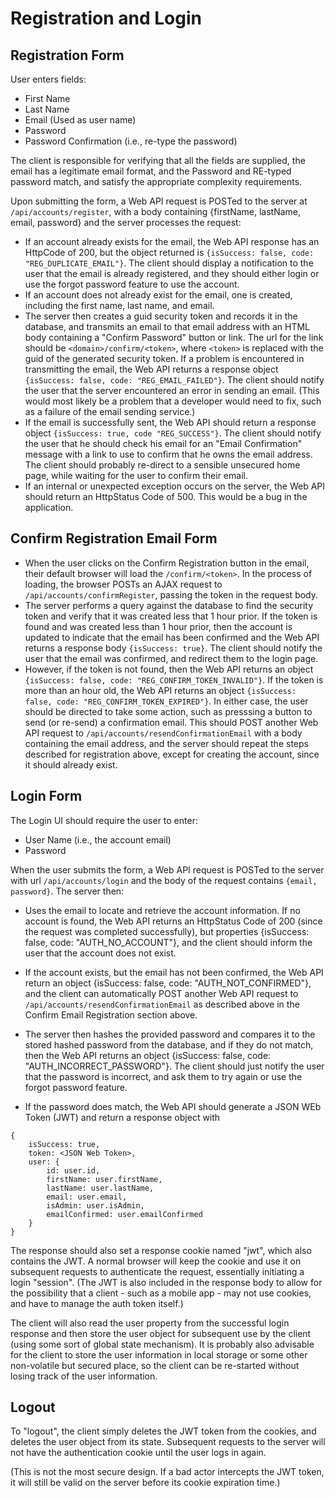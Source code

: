 # Registration and Login

## Registration Form

User enters fields:

- First Name
- Last Name
- Email (Used as user name)
- Password
- Password Confirmation (i.e., re-type the password)

The client is responsible for verifying that all the fields are supplied, the email has a legitimate email format, and the Password and RE-typed password match, and satisfy the appropriate complexity requirements.

Upon submitting the form, a Web API request is POSTed to the server at `/api/accounts/register`, with a body containing {firstName, lastName, email, password} and the server processes the request:

- If an account already exists for the email, the
  Web API response has an HttpCode of 200, but the object returned is `{isSuccess: false, code: "REG_DUPLICATE_EMAIL"}`. The client should display a notification to the user that the email is already registered, and they should either login or use the forgot password feature to use the account.
- If an account does not already exist for the email, one is created, including the first name, last name, and email.
- The server then creates a guid security token and records it in the database, and transmits an email to that email address with an HTML body containing a "Confirm Password" button or link. The url for the link should be `<domain>/confirm/<token>`, where `<token>` is replaced with the guid of the generated security token. If a problem is encountered in transmitting the email, the Web API returns a response object `{isSuccess: false, code: "REG_EMAIL_FAILED"}`. The client should notify the user that the server encountered an error in sending an email. (This would most likely be a problem that a developer would need to fix, such as a failure of the email sending service.)
- If the email is successfully sent, the Web API should return a response object `{isSuccess: true, code "REG_SUCCESS"}`. The client should notify the user that he should check his email for an "Email Confirmation" message with a link to use to confirm that he owns the email address. The client should probably re-direct to a sensible unsecured home page, while waiting for the user to confirm their email.
- If an internal or unexpected exception occurs on the server, the Web API should return an HttpStatus Code of 500. This would be a bug in the application.

## Confirm Registration Email Form

- When the user clicks on the Confirm Registration button in the email, their default browser will load the `/confirm/<token>`. In the process of loading, the browser POSTs an AJAX request to `/api/accounts/confirmRegister`, passing the token in the request body.
- The server performs a query against the database to find the security token and verify that it was created less that 1 hour prior. If the token is found and was created less than 1 hour prior, then the account is updated to indicate that the email has been confirmed and the Web API returns a response body `{isSuccess: true}`. The client should notify the user that the email was confirmed, and redirect them to the login page.
- However, if the token is not found, then the Web API returns an object `{isSuccess: false, code: "REG_CONFIRM_TOKEN_INVALID"}`. If the token is more than an hour old, the Web API returns an object `{isSuccess: false, code: "REG_CONFIRM_TOKEN_EXPIRED"}`. In either case, the user should be directed to take some action, such as presssing a button to send (or re-send) a confirmation email. This should POST another Web API request to `/api/accounts/resendConfirmationEmail` with a body containing the email address, and the server should repeat the steps described for registration above, except for creating the account, since it should already exist.

## Login Form

The Login UI should require the user to enter:

- User Name (i.e., the account email)
- Password

When the user submits the form, a Web API request is POSTed to the server with url `/api/accounts/login` and the body of the request contains `{email, password}`. The server then:

- Uses the email to locate and retrieve the account information. If no account is found, the Web API returns an HttpStatus Code of 200 (since the request was completed successfully), but properties {isSuccess: false, code: "AUTH_NO_ACCOUNT"}, and the client should inform the user that the account does not exist.

* If the account exists, but the email has not been confirmed, the Web API return an object {isSuccess: false, code: "AUTH_NOT_CONFIRMED"}, and the client can automatically POST another Web API request to `/api/accounts/resendConfirmationEmail` as described above in the Confirm Email Registration section above.

* The server then hashes the provided password and compares it to the stored hashed password from the database, and if they do not match, then the Web API returns an object {isSuccess: false, code: "AUTH_INCORRECT_PASSWORD"}. The client should just notify the user that the password is incorrect, and ask them to try again or use the forgot password feature.
* If the password does match, the Web API should generate a JSON WEb Token (JWT) and return a response object with

```
{
    isSuccess: true,
    token: <JSON Web Token>,
    user: {
        id: user.id,
        firstName: user.firstName,
        lastName: user.lastName,
        email: user.email,
        isAdmin: user.isAdmin,
        emailConfirmed: user.emailConfirmed
    }
}
```

The response should also set a response cookie named "jwt", which also contains the JWT. A normal browser will keep the cookie and use it on subsequent requests to authenticate the request, essentially initiating a login "session". (The JWT is also included in the response body to allow for the possibility that a client - such as a mobile app - may not use cookies, and have to manage the auth token itself.)

The client will also read the user property from the successful login response and then store the user object for subsequent use by the client (using some sort of global state mechanism).
It is probably also advisable for the client to store the user information in local storage or some other non-volatile but secured place, so the client can be re-started without losing track of the user information.

## Logout

To "logout", the client simply deletes the JWT token from the cookies, and deletes the user object from its state. Subsequent requests to the server will not have the authentication cookie until the user logs in again.

(This is not the most secure design. If a bad actor intercepts the JWT token, it will still be valid on the server before its cookie expiration time.)
